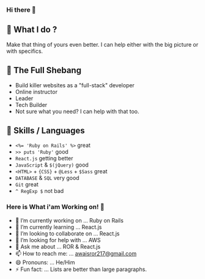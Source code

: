<h3>Hi there 👋</h3>

<h2>🔭 What I do ?</h2>

<p>Make that thing of yours even better. I can help either with the big picture or with specifics.</p>


<h2>🌱 The Full Shebang</h2>

<ul>
<li>Build killer websites as a "full-stack" developer</li>
<li>Online instructor</li>
<li>Leader</li>
<li>Tech Builder</li>
<li>Not sure what you need? I can help with that too.</li>
</ul>

<h2>👯 Skills / Languages</h2>

<ul>
<li><code>&lt;%= 'Ruby on Rails' %&gt;</code> great</li>
<li><code>&gt;&gt; puts 'Ruby'</code> good</li>
<li><code>React.js</code> getting better</li>
<li><code>JavaScript</code> &amp; <code>$(jQuery)</code> good</li>
<li><code>&lt;HTML&gt;</code> + <code>{CSS}</code> + <code>@Less</code> + <code>$Sass</code> great</li>
<li><code>DATABASE</code> &amp; <code>SQL</code> very good</li>
<li><code>Git</code> great</li>
<li><code>^ RegExp $</code> not bad</li>
</ul>

### Here is What i'am Working on! 👋

- 🔭 I’m currently working on ...      Ruby on Rails
- 🌱 I’m currently learning ...        React.js
- 👯 I’m looking to collaborate on ... React.js
- 🤔 I’m looking for help with ...     AWS
- 💬 Ask me about ...                  ROR & React.js
- 📫 How to reach me: ...              awaisror217@gmail.com
- 😄 Pronouns: ...                     He/Him
- ⚡ Fun fact: ...                      Lists are better than large paragraphs.
